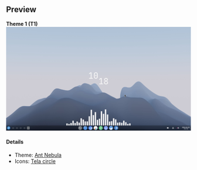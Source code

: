 ## Preview
<b>Theme 1 (T1)</b>
![My Image](https://github.com/diws1/xfce-customize/blob/main/T1/screenshot/xfce%20T1.png)

#### Details
- Theme: [Ant Nebula](https://www.xfce-look.org/p/1099856)
- Icons: [Tela circle](https://www.xfce-look.org/p/1359276)
